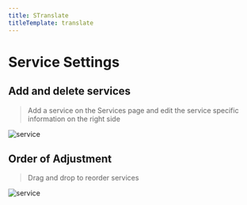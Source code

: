 ```yaml
---
title: STranslate
titleTemplate: translate
---
```


# Service Settings

## Add and delete services

> Add a service on the Services page and edit the service specific information on the right side

![service](/img/service.gif)

## Order of Adjustment

> Drag and drop to reorder services

![service](/img/service-sort.gif)
